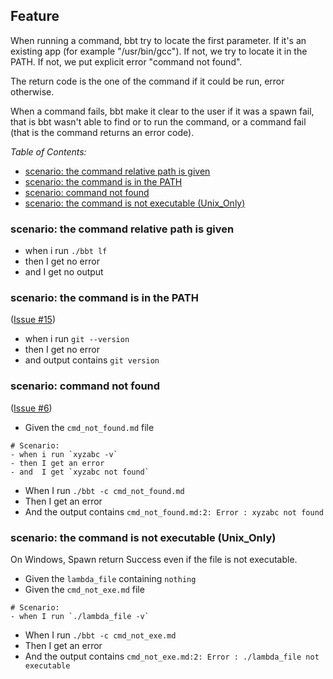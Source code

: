 <!-- omit from toc -->
## Feature

When running a command, bbt try to locate the first parameter. 
If it's an existing app (for example "/usr/bin/gcc").
If not, we try to locate it in the PATH. 
If not, we put explicit error "command not found".

The return code is the one of the command if it could be run, error otherwise.

When a command fails, bbt make it clear to the user if it was a spawn fail, that is bbt wasn't able to find or to run the command, or a command fail (that is the command returns an error code).

_Table of Contents:_
- [scenario: the command relative path is given](#scenario-the-command-relative-path-is-given)
- [scenario: the command is in the PATH](#scenario-the-command-is-in-the-path)
- [scenario: command not found](#scenario-command-not-found)
- [scenario: the command is not executable (Unix\_Only)](#scenario-the-command-is-not-executable-unix_only)

### scenario: the command relative path is given
- when i run `./bbt lf`
- then I get no error
- and  I get no output

### scenario: the command is in the PATH
([Issue #15](https://github.com/LionelDraghi/bbt/issues/15))

- when i run `git --version`
- then I get no error
- and  output contains `git version`

### scenario: command not found
([Issue #6](https://github.com/LionelDraghi/bbt/issues/6))

- Given the `cmd_not_found.md` file 
~~~ 
# Scenario:
- when i run `xyzabc -v`
- then I get an error
- and  I get `xyzabc not found`
~~~ 
- When I run `./bbt -c cmd_not_found.md`
- Then I get an error
- And  the output contains `cmd_not_found.md:2: Error : xyzabc not found`

### scenario: the command is not executable (Unix_Only)

On Windows, Spawn return Success even if the file is not executable.

- Given the `lambda_file` containing `nothing`
- Given the `cmd_not_exe.md` file 
~~~ 
# Scenario:
- when I run `./lambda_file -v`
~~~ 
- When I run `./bbt -c cmd_not_exe.md`
- Then I get an error
- And  the output contains `cmd_not_exe.md:2: Error : ./lambda_file not executable`
